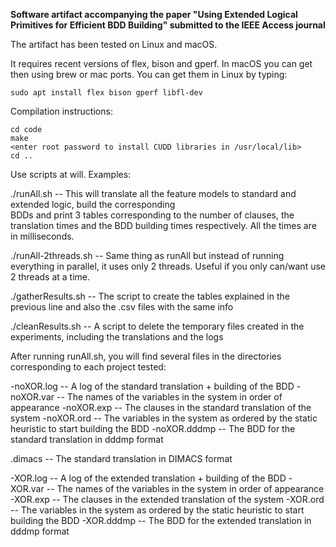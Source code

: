 **Software artifact accompanying the paper "Using Extended Logical Primitives for
Efficient BDD Building" submitted to the IEEE Access journal**

The artifact has been tested on Linux and macOS.

It requires recent versions of flex, bison and gperf. In macOS you can get then using brew or mac ports. You can get them in Linux by typing:
```
sudo apt install flex bison gperf libfl-dev

```
Compilation instructions:

```
cd code
make
<enter root password to install CUDD libraries in /usr/local/lib>
cd ..
```

Use scripts at will. Examples:

./runAll.sh          -- This will translate all the feature models to standard and extended logic, build the corresponding       
                        BDDs and print 3 tables corresponding to the number of clauses, the translation times and the BDD 
                        building times respectively. All the times are in milliseconds.

./runAll-2threads.sh -- Same thing as runAll but instead of running everything in parallel, it uses only 2 threads. Useful if 
                        you only can/want use 2 threads at a time.

./gatherResults.sh   -- The script to create the tables explained in the previous line and also the .csv files with the same info

./cleanResults.sh    -- A script to delete the temporary files created in the experiments, including the translations and the 
                        logs

After running runAll.sh, you will find several files in the directories corresponding to each project tested:

<name>-noXOR.log    -- A log of the standard translation + building of the BDD
<name->-noXOR.var   -- The names of the variables in the system in order of appearance
<name>-noXOR.exp    -- The clauses in the standard translation of the system
<name>-noXOR.ord    -- The variables in the system as ordered by the static heuristic to start building the BDD
<name>-noXOR.dddmp  -- The BDD for the standard translation in dddmp format

<name>.dimacs       -- The standard translation in DIMACS format

<name>-XOR.log      -- A log of the extended translation + building of the BDD
<name->-XOR.var     -- The names of the variables in the system in order of appearance
<name>-XOR.exp      -- The clauses in the extended translation of the system
<name>-XOR.ord      -- The variables in the system as ordered by the static heuristic to start building the BDD
<name>-XOR.dddmp    -- The BDD for the extended translation in dddmp format
